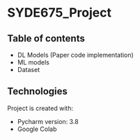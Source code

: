 # SYDE675_Project
## Table of contents
* DL Models (Paper code implementation)
* ML models
* Dataset


## Technologies
Project is created with:
* Pycharm version: 3.8
* Google Colab
